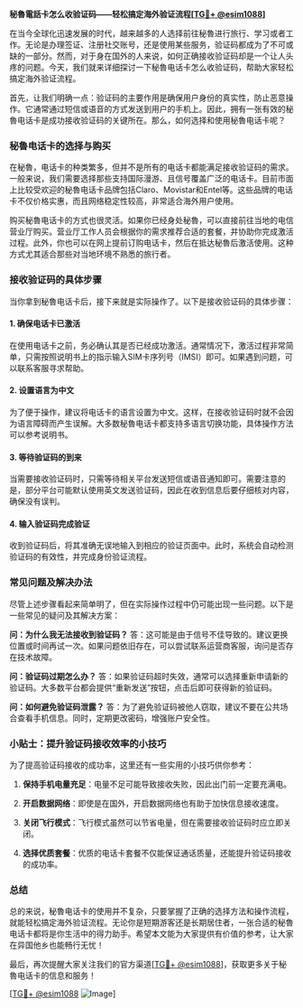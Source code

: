 **秘魯電話卡怎么收验证码——轻松搞定海外验证流程[[TG💪+ @esim1088](https://t.me/s/esim1088)]**

在当今全球化迅速发展的时代，越来越多的人选择前往秘魯进行旅行、学习或者工作。无论是办理签证、注册社交账号，还是使用某些服务，验证码都成为了不可或缺的一部分。然而，对于身在国外的人来说，如何正确接收验证码却是一个让人头疼的问题。今天，我们就来详细探讨一下秘魯电话卡怎么收验证码，帮助大家轻松搞定海外验证流程。

首先，让我们明确一点：验证码的主要作用是确保用户身份的真实性，防止恶意操作。它通常通过短信或语音的方式发送到用户的手机上。因此，拥有一张有效的秘魯电话卡是成功接收验证码的关键所在。那么，如何选择和使用秘魯电话卡呢？

### 秘魯电话卡的选择与购买

在秘魯，电话卡的种类繁多，但并不是所有的电话卡都能满足接收验证码的需求。一般来说，我们需要选择那些支持国际漫游、且信号覆盖广泛的电话卡。目前市面上比较受欢迎的秘魯电话卡品牌包括Claro、Movistar和Entel等。这些品牌的电话卡不仅价格实惠，而且网络稳定性较高，非常适合海外用户使用。

购买秘魯电话卡的方式也很灵活。如果你已经身处秘魯，可以直接前往当地的电信营业厅购买。营业厅工作人员会根据你的需求推荐合适的套餐，并协助你完成激活过程。此外，你也可以在网上提前订购电话卡，然后在抵达秘魯后激活使用。这种方式尤其适合那些对当地环境不熟悉的旅行者。

### 接收验证码的具体步骤

当你拿到秘魯电话卡后，接下来就是实际操作了。以下是接收验证码的具体步骤：

#### 1. 确保电话卡已激活
在使用电话卡之前，务必确认其是否已经成功激活。通常情况下，激活过程非常简单，只需按照说明书上的指示输入SIM卡序列号（IMSI）即可。如果遇到问题，可以联系客服寻求帮助。

#### 2. 设置语言为中文
为了便于操作，建议将电话卡的语言设置为中文。这样，在接收验证码时就不会因为语言障碍而产生误解。大多数秘魯电话卡都支持多语言切换功能，具体操作方法可以参考说明书。

#### 3. 等待验证码的到来
当需要接收验证码时，只需等待相关平台发送短信或语音通知即可。需要注意的是，部分平台可能默认使用英文发送验证码，因此在收到信息后要仔细核对内容，确保没有误判。

#### 4. 输入验证码完成验证
收到验证码后，将其准确无误地输入到相应的验证页面中。此时，系统会自动检测验证码的有效性，并完成身份验证流程。

### 常见问题及解决办法

尽管上述步骤看起来简单明了，但在实际操作过程中仍可能出现一些问题。以下是一些常见的疑问及其解决方案：

**问：为什么我无法接收到验证码？**
答：这可能是由于信号不佳导致的。建议更换位置或时间再试一次。如果问题依旧存在，可以尝试联系运营商客服，询问是否存在技术故障。

**问：验证码过期怎么办？**
答：如果验证码超时失效，通常可以选择重新申请新的验证码。大多数平台都会提供“重新发送”按钮，点击后即可获得新的验证码。

**问：如何避免验证码泄露？**
答：为了避免验证码被他人窃取，建议不要在公共场合查看手机信息。同时，定期更改密码，增强账户安全性。

### 小贴士：提升验证码接收效率的小技巧

为了提高验证码接收的成功率，这里还有一些实用的小技巧供你参考：

1. **保持手机电量充足**：电量不足可能导致接收失败，因此出门前一定要充满电。
   
2. **开启数据网络**：即使是在国外，开启数据网络也有助于加快信息接收速度。

3. **关闭飞行模式**：飞行模式虽然可以节省电量，但在需要接收验证码时应立即关闭。

4. **选择优质套餐**：优质的电话卡套餐不仅能保证通话质量，还能提升验证码接收的成功率。

### 总结

总的来说，秘魯电话卡的使用并不复杂，只要掌握了正确的选择方法和操作流程，就能轻松搞定海外验证流程。无论你是短期游客还是长期居住者，一张合适的秘魯电话卡都将是你生活中的得力助手。希望本文能为大家提供有价值的参考，让大家在异国他乡也能畅行无忧！

最后，再次提醒大家关注我们的官方渠道[[TG💪+ @esim1088](https://t.me/s/esim1088)]，获取更多关于秘魯电话卡的信息和服务！ 

[[TG💪+ @esim1088](https://t.me/s/esim1088) ![Image](https://i.postimg.cc/4NQfJmqS/Snipaste-2025-05-13-00-14-12.png)]